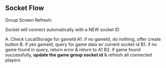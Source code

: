 ## Socket Flow

Group Screen Refresh:

Socket will connect automatically with a NEW socket ID

A. Check LocalStorage for gameId
	A1. if no gameId, do nothing, offer create button
  B. if yes gameId, query for game data w/ current socket id
    B1. if no game found in query, return error & return to A1
		B2. if game found successfully, **update the game group socket id** & refresh all connected players